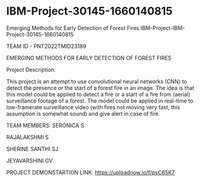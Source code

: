 # IBM-Project-30145-1660140815
Emerging Methods for Early Detection of Forest Fires
IBM-Project-IBM-Project-30145-1660140815

TEAM ID - PNT2022TMID23189

EMERGING METHODS FOR EARLY DETECTION OF FOREST FIRES

Project Description:

This project is an attempt to use convolutional neural networks (CNN) to detect the presence or the start of a forest fire in an image. The idea is that this model could be applied to detect a fire or a start of a fire from (aerial) surveillance footage of a forest. The model could be applied in real-time to low-framerate surveillance video (with fires not moving very fast, this assumption is somewhat sound) and give alert in case of fire.

TEAM MEMBERS:
SERONICA S

RAJALAKSHMI S

SHERINE SANTHI SJ

JEYAVARSHINI GV

PROJECT DEMONSTARTION LINK: https://uploadnow.io/f/psC65K7

